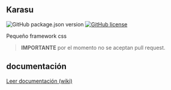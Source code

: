 ## Karasu
![GitHub package.json version](https://img.shields.io/github/package-json/v/Karasu-themes/karasu?style=flat-square) [![GitHub license](https://img.shields.io/github/license/Karasu-themes/karasu?style=flat-square)](https://github.com/Karasu-themes/karasu/blob/master/LICENSE) 

Pequeño framework css

> **IMPORTANTE** por el momento no se aceptan pull request.

## documentación

[Leer documentación (wiki)](https://github.com/Karasu-themes/karasu/wiki "ver documentación (wiki)")